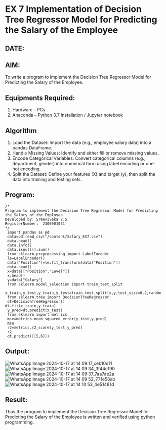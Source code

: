 # EX 7 Implementation of Decision Tree Regressor Model for Predicting the Salary of the Employee
## DATE:
## AIM:
To write a program to implement the Decision Tree Regressor Model for Predicting the Salary of the Employee.

## Equipments Required:
1. Hardware – PCs
2. Anaconda – Python 3.7 Installation / Jupyter notebook

## Algorithm
 1. Load the Dataset: Import the data (e.g., employee salary data) into a pandas DataFrame.
 2. Handle Missing Values: Identify and either fill or remove missing values.
 3. Encode Categorical Variables: Convert categorical columns (e.g., department, gender) into
 numerical form using label encoding or one-hot encoding.
 4. Split the Dataset: Define your features (X) and target (y), then split the data into training and
 testing sets.

## Program:
```
/*
Program to implement the Decision Tree Regressor Model for Predicting the Salary of the Employee.
Developed by: Sreeviveka V.S
RegisterNumber:  2305001031
*/
 import pandas as pd
 data=pd.read_csv("/content/Salary_EX7.csv")
 data.head()
 data.info()
 data.isnull().sum()
 from sklearn.preprocessing import LabelEncoder
 le=LabelEncoder()
 data["Position"]=le.fit_transform(data["Position"])
 data.head()
 x=data[["Position","Level"]]
 x.head()
 y=data["Salary"]
 from sklearn.model_selection import train_test_split
 x_train,x_test,y_train,y_test=train_test_split(x,y,test_size=0.2,random_state=2)
 from sklearn.tree import DecisionTreeRegressor
 dt=DecisionTreeRegressor()
dt.fit(x_train,y_train)
 y_pred=dt.predict(x_test)
 from sklearn import metrics
 mse=metrics.mean_squared_error(y_test,y_pred)
 mse
 r2=metrics.r2_score(y_test,y_pred)
 r2
 dt.predict([[5,6]])
```

## Output:
![WhatsApp Image 2024-10-17 at 14 09 17_ceb10d11](https://github.com/user-attachments/assets/2f22e1d4-e55e-43b0-ac1e-5024f9fc4b3c)
![WhatsApp Image 2024-10-17 at 14 09 34_3f44c190](https://github.com/user-attachments/assets/20c6377c-acaa-4951-8cdf-d0d529f17568)
![WhatsApp Image 2024-10-17 at 14 09 37_7aa7ae2a](https://github.com/user-attachments/assets/f010e57a-b5e4-4a14-abfd-cd6fbfddee6f)
![WhatsApp Image 2024-10-17 at 14 09 52_771e56ab](https://github.com/user-attachments/assets/a76fc072-dba0-4cd8-b569-45e1f41d8030)
![WhatsApp Image 2024-10-17 at 14 10 53_4e51481d](https://github.com/user-attachments/assets/e9652175-817e-4c96-a61c-6b96a8801d53)



## Result:
Thus the program to implement the Decision Tree Regressor Model for Predicting the Salary of the Employee is written and verified using python programming.
